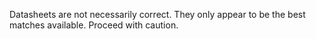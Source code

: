 Datasheets are not necessarily correct. They only appear to be the best matches available. Proceed with caution.